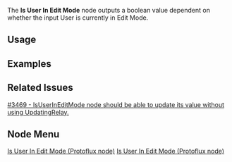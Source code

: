 <languages></languages> <translate>

The **Is User In Edit Mode** node outputs a boolean value dependent on
whether the input User is currently in Edit Mode.

## Usage

## Examples

## Related Issues

[#3469 - IsUserInEditMode node should be able to update its value
without using
UpdatingRelay.](https://github.com/Resonite-Metaverse/ResonitePublic/issues/3469)

## Node Menu

</translate>

[Is User In Edit Mode (Protoflux node)](Category:Protoflux "wikilink")
[Is User In Edit Mode (Protoflux
node)](Category:Protoflux:Users "wikilink")